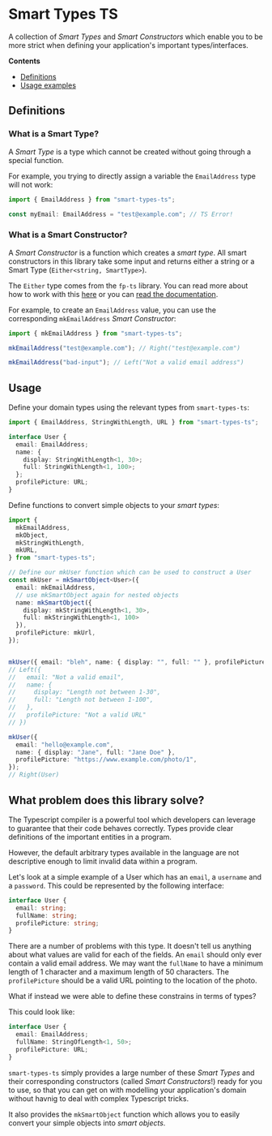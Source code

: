 # Smart Types TS

A collection of _Smart Types_ and _Smart Constructors_ which enable you to be more strict when defining
your application's important types/interfaces.

**Contents**

- [Definitions](#definitions)
- [Usage examples](#usage)

## Definitions

### What is a Smart Type?

A _Smart Type_ is a type which cannot be created without going through a special function.

For example, you trying to directly assign a variable the `EmailAddress` type will not work:

```ts
import { EmailAddress } from "smart-types-ts";

const myEmail: EmailAddress = "test@example.com"; // TS Error!
```

### What is a Smart Constructor?

A _Smart Constructor_ is a function which creates a _smart type_. All smart constructors in this
library take some input and returns either a string or a Smart Type (`Either<string, SmartType>`).

The `Either` type comes from the `fp-ts` library. You can read more about how to work with this
[here](https://rlee.dev/writing/practical-guide-to-fp-ts-part-3#why-use-eithers) or you can
[read the documentation](https://gcanti.github.io/fp-ts/modules/Either.ts.html).

For example, to create an `EmailAddress` value, you can use the corresponding `mkEmailAddress`
_Smart Constructor_:

```ts
import { mkEmailAddress } from "smart-types-ts";

mkEmailAddress("test@example.com"); // Right("test@example.com")

mkEmailAddress("bad-input"); // Left("Not a valid email address")
```

## Usage

Define your domain types using the relevant types from `smart-types-ts`:

```ts
import { EmailAddress, StringWithLength, URL } from "smart-types-ts";

interface User {
  email: EmailAddress;
  name: {
    display: StringWithLength<1, 30>;
    full: StringWithLength<1, 100>;
  };
  profilePicture: URL;
}
```

Define functions to convert simple objects to your _smart types_:

```ts
import {
  mkEmailAddress,
  mkObject,
  mkStringWithLength,
  mkURL,
} from "smart-types-ts";

// Define our mkUser function which can be used to construct a User
const mkUser = mkSmartObject<User>({
  email: mkEmailAddress,
  // use mkSmartObject again for nested objects
  name: mkSmartObject({
    display: mkStringWithLength<1, 30>,
    full: mkStringWithLength<1, 100>
  }),
  profilePicture: mkUrl,
});


mkUser({ email: "bleh", name: { display: "", full: "" }, profilePicture: "bad-url" });
// Left({
//   email: "Not a valid email",
//   name: {
//     display: "Length not between 1-30",
//     full: "Length not between 1-100",
//   },
//   profilePicture: "Not a valid URL"
// })

mkUser({
  email: "hello@example.com",
  name: { display: "Jane", full: "Jane Doe" },
  profilePicture: "https://www.example.com/photo/1",
});
// Right(User)
```

## What problem does this library solve?

The Typescript compiler is a powerful tool which developers can leverage to guarantee
that their code behaves correctly. Types provide clear definitions of the important entities
in a program.

However, the default arbitrary types available in the language are not descriptive enough to
limit invalid data within a program.

Let's look at a simple example of a User which has an `email`, a `username` and a `password`.
This could be represented by the following interface:

```ts
interface User {
  email: string;
  fullName: string;
  profilePicture: string;
}
```

There are a number of problems with this type. It doesn't tell us anything about what values
are valid for each of the fields. An `email` should only ever contain a valid email address.
We may want the `fullName` to have a minimum length of 1 character and a maximum length of 50
characters. The `profilePicture` should be a valid URL pointing to the location of the photo.

What if instead we were able to define these constrains in terms of types?

This could look like:

```ts
interface User {
  email: EmailAddress;
  fullName: StringOfLength<1, 50>;
  profilePicture: URL;
}
```

`smart-types-ts` simply provides a large number of these _Smart Types_ and their corresponding
constructors (called _Smart Constructors_!) ready for you to use, so that you can get on with
modelling your application's domain without havnig to deal with complex Typescript tricks.

It also provides the `mkSmartObject` function which allows you to easily convert your simple
objects into _smart objects_.
